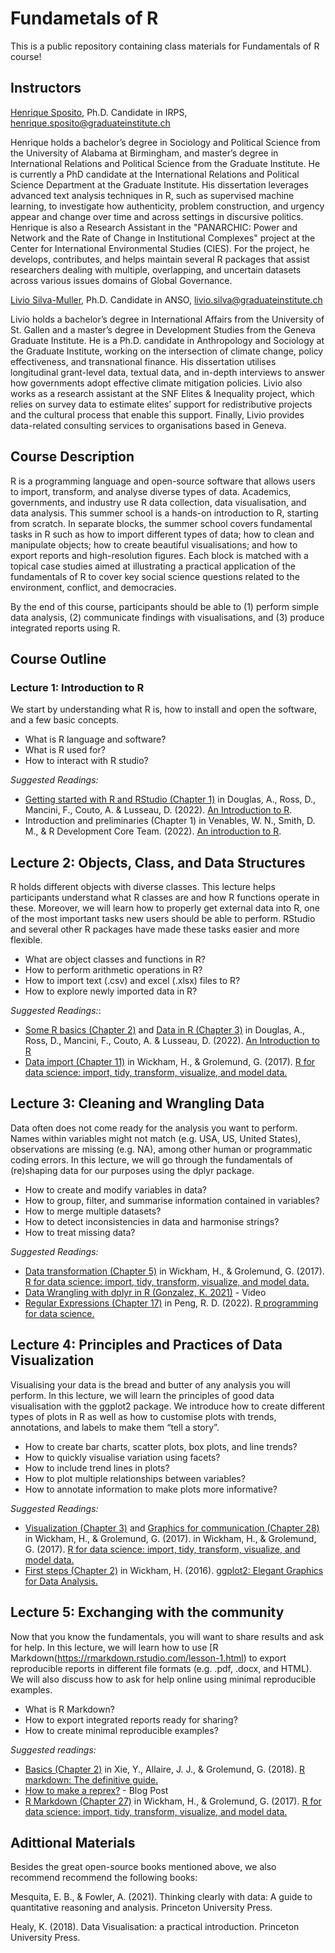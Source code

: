 # Fundametals of R

This is a public repository containing class materials for Fundamentals of R course!

## Instructors 

[Henrique Sposito](http://henriquesposito.com/), Ph.D. Candidate in IRPS, henrique.sposito@graduateinstitute.ch

Henrique holds a bachelor’s degree in Sociology and Political Science from the University of Alabama at Birmingham, and master’s degree in International Relations and Political Science from the Graduate Institute. He is currently a PhD candidate at the International Relations and Political Science Department at the Graduate Institute. His dissertation leverages advanced text analysis techniques in R, such as supervised machine learning, to investigate how authenticity, problem construction, and urgency appear and change over time and across settings in discursive politics. Henrique is also a Research Assistant in the "PANARCHIC: Power and Network and the Rate of Change in Institutional Complexes" project at the Center for International Environmental Studies (CIES). For the project, he develops, contributes, and helps maintain several R packages that assist researchers dealing with multiple, overlapping, and uncertain datasets across various issues domains of Global Governance.

[Livio Silva-Muller](https://www.graduateinstitute.ch/discover-institute/livio-silva-muller), Ph.D. Candidate in ANSO, livio.silva@graduateinstitute.ch

Livio holds a bachelor’s degree in International Affairs from the University of St. Gallen and a master’s degree in Development Studies from the Geneva Graduate Institute. He is a Ph.D. candidate in Anthropology and Sociology at the Graduate Institute, working on the intersection of climate change, policy effectiveness, and transnational finance. His dissertation utilises longitudinal grant-level data, textual data, and in-depth interviews to answer how governments adopt effective climate mitigation policies. Livio also works as a research assistant at the SNF Elites & Inequality project, which relies on survey data to estimate elites’ support for redistributive projects and the cultural process that enable this support. Finally, Livio provides data-related consulting services to organisations based in Geneva.

## Course Description

R is a programming language and open-source software that allows users to import,
transform, and analyse diverse types of data. Academics, governments, and industry use R data collection, data visualisation, and data analysis. This summer school is a hands-on introduction to R, starting from scratch. In separate blocks, the summer school covers fundamental tasks in R such as how to import different types of data; how to clean and manipulate objects; how to create beautiful visualisations; and how to export reports and high-resolution figures. Each block is matched with a topical case studies aimed at illustrating a practical application of the fundamentals of R to cover key social science questions related to the environment, conflict, and democracies.

By the end of this course, participants should be able to (1) perform simple data
analysis, (2) communicate findings with visualisations, and (3) produce integrated reports using R.

## Course Outline

### Lecture 1: Introduction to R

We start by understanding what R is, how to install and open the
software, and a few basic concepts.

- What is R language and software?
- What is R used for?
- How to interact with R studio?

*Suggested Readings:*

- [Getting started with R and RStudio (Chapter 1)](https://intro2r.com/chap1.html) in Douglas, A., Ross, D., Mancini, F., Couto, A. & Lusseau, D. (2022). [An Introduction to R](https://intro2r.com/).
- Introduction and preliminaries (Chapter 1) in Venables, W. N., Smith, D. M., & R
Development Core Team. (2022). [An introduction to R](https://cran.r-project.org/doc/manuals/r-release/R-intro.pdf).

## Lecture 2: Objects, Class, and Data Structures

R holds different objects with diverse classes. This lecture helps participants understand what R classes are and how R functions operate in these. Moreover, we will learn how to properly get external data into R, one of the most important tasks new users should be able to perform. RStudio and several other R packages have made these tasks easier and more flexible.

- What are object classes and functions in R?
- How to perform arithmetic operations in R?
- How to import text (.csv) and excel (.xlsx) files to R?
- How to explore newly imported data in R?

*Suggested Readings:*:

- [Some R basics (Chapter 2)](https://intro2r.com/basics_r.html) and [Data in R (Chapter 3)](https://intro2r.com/data_r.html) in Douglas, A., Ross, D., Mancini, F., Couto, A. & Lusseau, D. (2022). [An Introduction to R](https://intro2r.com/)
- [Data import (Chapter 11)](https://r4ds.had.co.nz/data-import.html) in Wickham, H., & Grolemund, G. (2017).  [R for data science: import, tidy, transform, visualize, and model data.](https://r4ds.had.co.nz/index.html)

## Lecture 3: Cleaning and Wrangling Data

Data often does not come ready for the analysis you want to perform. Names within
variables might not match (e.g. USA, US, United States), observations are missing (e.g. NA), among other human or programmatic coding errors. In this lecture, we will go through the fundamentals of (re)shaping data for our purposes using the dplyr package.

- How to create and modify variables in data?
- How to group, filter, and summarise information contained in variables?
- How to merge multiple datasets?
- How to detect inconsistencies in data and harmonise strings?
- How to treat missing data?

*Suggested Readings:*

- [Data transformation (Chapter 5)](https://r4ds.had.co.nz/transform.html) in Wickham, H., & Grolemund, G. (2017).  [R for data science: import, tidy, transform, visualize, and model data.](https://r4ds.had.co.nz/index.html)
- [Data Wrangling with dplyr in R (Gonzalez, K. 2021)](https://www.youtube.com/watch?v=L1kRVGv6NC8) - Video
- [Regular Expressions (Chapter 17)](https://bookdown.org/rdpeng/rprogdatascience/regular-expressions.html) in Peng, R. D. (2022). [R programming for data science.](https://bookdown.org/rdpeng/rprogdatascience/)

## Lecture 4: Principles and Practices of Data Visualization

Visualising your data is the bread and butter of any analysis you will perform. In this lecture, we will learn the principles of good data visualisation with the ggplot2 package. We introduce how to create different types of plots in R as well as how to customise plots with trends, annotations, and labels to make them “tell a story”.

- How to create bar charts, scatter plots, box plots, and line trends?
- How to quickly visualise variation using facets?
- How to include trend lines in plots?
- How to plot multiple relationships between variables?
- How to annotate information to make plots more informative?

*Suggested Readings:*

- [Visualization (Chapter 3)](https://r4ds.had.co.nz/data-visualisation.html) and [Graphics for communication (Chapter 28)](https://r4ds.had.co.nz/graphics-for-communication.html) in Wickham, H., & Grolemund, G. (2017). in Wickham, H., & Grolemund, G. (2017). [R for data science: import, tidy, transform, visualize, and model data.](https://r4ds.had.co.nz/index.html)
- [First steps (Chapter 2)](https://ggplot2-book.org/getting-started.html) in Wickham, H. (2016). [ggplot2: Elegant Graphics for Data Analysis.](https://ggplot2-book.org/)

## Lecture 5: Exchanging with the community

Now that you know the fundamentals, you will want to share results and ask for help. In this lecture, we will learn how to use [R Markdown(https://rmarkdown.rstudio.com/lesson-1.html) to export reproducible reports in different file formats (e.g. .pdf, .docx, and HTML). We will also discuss how to ask for help online using minimal reproducible examples.

- What is R Markdown?
- How to export integrated reports ready for sharing?
- How to create minimal reproducible examples?

*Suggested readings:*

- [Basics (Chapter 2)](https://bookdown.org/yihui/rmarkdown/basics.html) in Xie, Y., Allaire, J. J., & Grolemund, G. (2018). [R markdown: The definitive guide.](https://bookdown.org/yihui/rmarkdown/)
- [How to make a reprex?](https://www.r-bloggers.com/2020/10/how-to-make-a-reprex/) - Blog Post
- [R Markdown (Chapter 27)](https://r4ds.had.co.nz/r-markdown.html) in Wickham, H., & Grolemund, G. (2017). [R for data science: import, tidy, transform, visualize, and model data.](https://r4ds.had.co.nz/index.html)

## Adittional Materials

Besides the great open-source books mentioned above, we also recommend recommend the following books:

Mesquita, E. B., & Fowler, A. (2021). Thinking clearly with data: A guide to quantitative reasoning and analysis. Princeton University Press.

Healy, K. (2018). Data Visualisation: a practical introduction. Princeton University Press.
